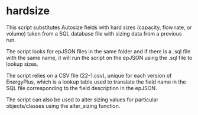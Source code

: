 # hardsize

This script substitutes Autosize fields with hard sizes (capacity, flow rate, or volume) taken from a SQL database file with sizing data from a previous run.

The script looks for epJSON files in the same folder and if there is a .sql file with the same name, it will run the script on the epJSON using the .sql file to lookup sizes.

The script relies on a CSV file (22-1.csv), unique for each version of EnergyPlus, which is a lookup table used to translate the field name in the SQL file corresponding to the field description in the epJSON.

The script can also be used to alter sizing values for particular objects/classes using the alter_sizing function.
